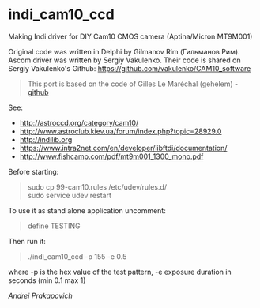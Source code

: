 # indi_cam10_ccd 

Making Indi driver for DIY Cam10 CMOS camera (Aptina/Micron MT9M001)

Original code was written in Delphi by Gilmanov Rim (Гильманов Рим).
Ascom driver was written by Sergiy Vakulenko.
Their code is shared on Sergiy Vakulenko's Github:
https://github.com/vakulenko/CAM10_software

>This port is based on the code of Gilles Le Maréchal (gehelem) - [github](https://github.com/gehelem/indi_cam86_ccd)

See:
- http://astroccd.org/category/cam10/
- http://www.astroclub.kiev.ua/forum/index.php?topic=28929.0
- http://indilib.org
- https://www.intra2net.com/en/developer/libftdi/documentation/
- http://www.fishcamp.com/pdf/mt9m001_1300_mono.pdf

Before starting:
>sudo cp 99-cam10.rules /etc/udev/rules.d/  
>sudo service udev restart  

To use it as stand alone application uncomment:  
>define TESTING  

Then run it:  
>./indi_cam10_ccd -p 155 -e 0.5  

where -p is the hex value of the test pattern, -e exposure duration in seconds (min 0.1 max 1)  

_Andrei_ _Prakapovich_
